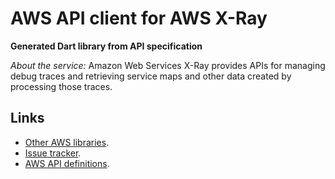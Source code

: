 # AWS API client for AWS X-Ray

**Generated Dart library from API specification**

*About the service:*
Amazon Web Services X-Ray provides APIs for managing debug traces and
retrieving service maps and other data created by processing those traces.

## Links

- [Other AWS libraries](https://github.com/agilord/aws_client/tree/master/generated).
- [Issue tracker](https://github.com/agilord/aws_client/issues).
- [AWS API definitions](https://github.com/aws/aws-sdk-js/tree/master/apis).
